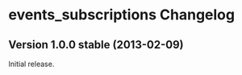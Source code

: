 events_subscriptions Changelog
==============================

Version 1.0.0 stable (2013-02-09)
---------------------------------

Initial release.